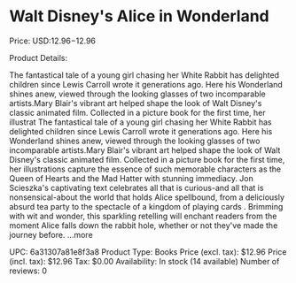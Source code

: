 # Walt Disney's Alice in Wonderland

Price: USD:$12.96-$12.96

Product Details:

The fantastical tale of a young girl chasing her White Rabbit has delighted children since Lewis Carroll wrote it generations ago. Here his Wonderland shines anew, viewed through the looking glasses of two incomparable artists.Mary Blair's vibrant art helped shape the look of Walt Disney's classic animated film. Collected in a picture book for the first time, her illustrat The fantastical tale of a young girl chasing her White Rabbit has delighted children since Lewis Carroll wrote it generations ago. Here his Wonderland shines anew, viewed through the looking glasses of two incomparable artists.Mary Blair's vibrant art helped shape the look of Walt Disney's classic animated film. Collected in a picture book for the first time, her illustrations capture the essence of such memorable characters as the Queen of Hearts and the Mad Hatter with stunning immediacy. Jon Scieszka's captivating text celebrates all that is curious-and all that is nonsensical-about the world that holds Alice spellbound, from a deliciously absurd tea party to the spectacle of a kingdom of playing cards . Brimming with wit and wonder, this sparkling retelling will enchant readers from the moment Alice falls down the rabbit hole, whether or not they've made the journey before. ...more

UPC: 6a31307a81e8f3a8
Product Type: Books
Price (excl. tax): $12.96
Price (incl. tax): $12.96
Tax: $0.00
Availability: In stock (14 available)
Number of reviews: 0